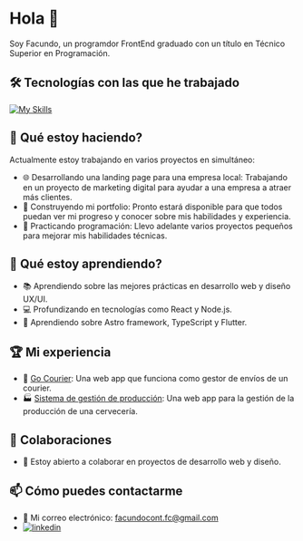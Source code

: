 # Hola 👋
Soy Facundo, un programdor FrontEnd graduado con un título en Técnico Superior en Programación.

## 🛠️ Tecnologías con las que he trabajado
[![My Skills](https://skillicons.dev/icons?i=react,astro,next,html,css,javascript,ts,tailwind,django,py,java,flutter,mysql,figma,git,vercel)](https://skillicons.dev)

## 🔭 Qué estoy haciendo?
Actualmente estoy trabajando en varios proyectos en simultáneo:
- 🌐 Desarrollando una landing page para una empresa local: Trabajando en un proyecto de marketing digital para ayudar a una empresa a atraer más clientes.
- 🚀 Construyendo mi portfolio: Pronto estará disponible para que todos puedan ver mi progreso y conocer sobre mis habilidades y experiencia.
- 🎯 Practicando programación: Llevo adelante varios proyectos pequeños para mejorar mis habilidades técnicas.

## 🌱 Qué estoy aprendiendo?   
- 📚 Aprendiendo sobre las mejores prácticas en desarrollo web y diseño UX/UI.
- 💻 Profundizando en tecnologías como React y Node.js.
- 🌟 Aprendiendo sobre Astro framework, TypeScript y Flutter.

## 🏆 Mi experiencia
- 🚚 [Go Courier](https://github.com/No-Country/C16-03-m-node-react-): Una web app que funciona como gestor de envíos de un courier.
- 🏭 [Sistema de gestión de producción](https://github.com/leanmsan/del-barco-front): Una web app para la gestión de la producción de una cervecería.

## 👯 Colaboraciones
- 🤝 Estoy abierto a colaborar en proyectos de desarrollo web y diseño.

## 📫 Cómo puedes contactarme
- 📧 Mi correo electrónico: [facundocont.fc@gmail.com](mailto:facundocont.fc@gmail.com)
- [![linkedin](https://img.shields.io/badge/linkedin-0A66C2?style=for-the-badge&logo=linkedin&logoColor=white)](https://www.linkedin.com/in/facundo-ignacio-contreras/)
